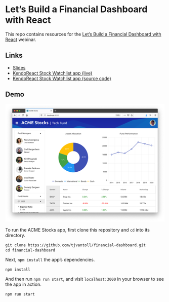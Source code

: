 # Let’s Build a Financial Dashboard with React

This repo contains resources for the [Let’s Build a Financial Dashboard with React](https://www.telerik.com/webinars/kendo-ui/financial-dashboard-with-react) webinar.

## Links

* [Slides](blog/master/FinancialDashboard.pptx)
* [KendoReact Stock Watchlist app (live)](https://telerik.github.io/kendo-react-finance-portfolio/)
* [KendoReact Stock Watchlist app (source code)](https://github.com/telerik/kendo-react-finance-portfolio)


## Demo

![](/resources/app.png)

To run the ACME Stocks app, first clone this repository and `cd` into its directory.

```
git clone https://github.com/tjvantoll/financial-dashboard.git
cd financial-dashboard
```

Next, `npm install` the app’s dependencies.

```
npm install
```

And then run `npm run start`, and visit `localhost:3000` in your browser to see the app in action.

```
npm run start
```
